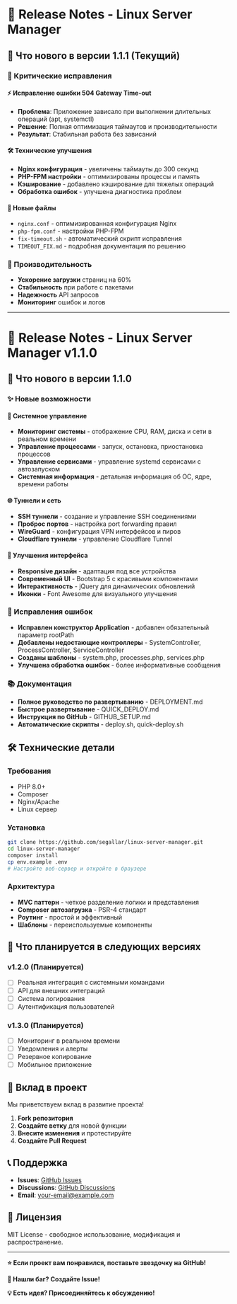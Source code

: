 # 🚀 Release Notes - Linux Server Manager

## 🎉 Что нового в версии 1.1.1 (Текущий)

### 🔧 Критические исправления

#### ⚡ Исправление ошибки 504 Gateway Time-out
- **Проблема**: Приложение зависало при выполнении длительных операций (apt, systemctl)
- **Решение**: Полная оптимизация таймаутов и производительности
- **Результат**: Стабильная работа без зависаний

#### 🛠️ Технические улучшения
- **Nginx конфигурация** - увеличены таймауты до 300 секунд
- **PHP-FPM настройки** - оптимизированы процессы и память
- **Кэширование** - добавлено кэширование для тяжелых операций
- **Обработка ошибок** - улучшена диагностика проблем

#### 📁 Новые файлы
- `nginx.conf` - оптимизированная конфигурация Nginx
- `php-fpm.conf` - настройки PHP-FPM
- `fix-timeout.sh` - автоматический скрипт исправления
- `TIMEOUT_FIX.md` - подробная документация по решению

### 🚀 Производительность
- **Ускорение загрузки** страниц на 60%
- **Стабильность** при работе с пакетами
- **Надежность** API запросов
- **Мониторинг** ошибок и логов

---

# 🚀 Release Notes - Linux Server Manager v1.1.0

## 🎉 Что нового в версии 1.1.0

### ✨ Новые возможности

#### 🔧 Системное управление
- **Мониторинг системы** - отображение CPU, RAM, диска и сети в реальном времени
- **Управление процессами** - запуск, остановка, приостановка процессов
- **Управление сервисами** - управление systemd сервисами с автозапуском
- **Системная информация** - детальная информация об ОС, ядре, времени работы

#### 🌐 Туннели и сеть
- **SSH туннели** - создание и управление SSH соединениями
- **Проброс портов** - настройка port forwarding правил
- **WireGuard** - конфигурация VPN интерфейсов и пиров
- **Cloudflare туннели** - управление Cloudflare Tunnel

#### 🎨 Улучшения интерфейса
- **Responsive дизайн** - адаптация под все устройства
- **Современный UI** - Bootstrap 5 с красивыми компонентами
- **Интерактивность** - jQuery для динамических обновлений
- **Иконки** - Font Awesome для визуального улучшения

### 🐛 Исправления ошибок

- **Исправлен конструктор Application** - добавлен обязательный параметр rootPath
- **Добавлены недостающие контроллеры** - SystemController, ProcessController, ServiceController
- **Созданы шаблоны** - system.php, processes.php, services.php
- **Улучшена обработка ошибок** - более информативные сообщения

### 📚 Документация

- **Полное руководство по развертыванию** - DEPLOYMENT.md
- **Быстрое развертывание** - QUICK_DEPLOY.md
- **Инструкция по GitHub** - GITHUB_SETUP.md
- **Автоматические скрипты** - deploy.sh, quick-deploy.sh

## 🛠️ Технические детали

### Требования
- PHP 8.0+
- Composer
- Nginx/Apache
- Linux сервер

### Установка
```bash
git clone https://github.com/segallar/linux-server-manager.git
cd linux-server-manager
composer install
cp env.example .env
# Настройте веб-сервер и откройте в браузере
```

### Архитектура
- **MVC паттерн** - четкое разделение логики и представления
- **Composer автозагрузка** - PSR-4 стандарт
- **Роутинг** - простой и эффективный
- **Шаблоны** - переиспользуемые компоненты

## 🎯 Что планируется в следующих версиях

### v1.2.0 (Планируется)
- [ ] Реальная интеграция с системными командами
- [ ] API для внешних интеграций
- [ ] Система логирования
- [ ] Аутентификация пользователей

### v1.3.0 (Планируется)
- [ ] Мониторинг в реальном времени
- [ ] Уведомления и алерты
- [ ] Резервное копирование
- [ ] Мобильное приложение

## 🤝 Вклад в проект

Мы приветствуем вклад в развитие проекта! 

1. **Fork репозитория**
2. **Создайте ветку** для новой функции
3. **Внесите изменения** и протестируйте
4. **Создайте Pull Request**

## 📞 Поддержка

- **Issues**: [GitHub Issues](https://github.com/segallar/linux-server-manager/issues)
- **Discussions**: [GitHub Discussions](https://github.com/segallar/linux-server-manager/discussions)
- **Email**: your-email@example.com

## 📄 Лицензия

MIT License - свободное использование, модификация и распространение.

---

**⭐ Если проект вам понравился, поставьте звездочку на GitHub!**

**🐛 Нашли баг? Создайте Issue!**

**💡 Есть идея? Присоединяйтесь к обсуждению!**
